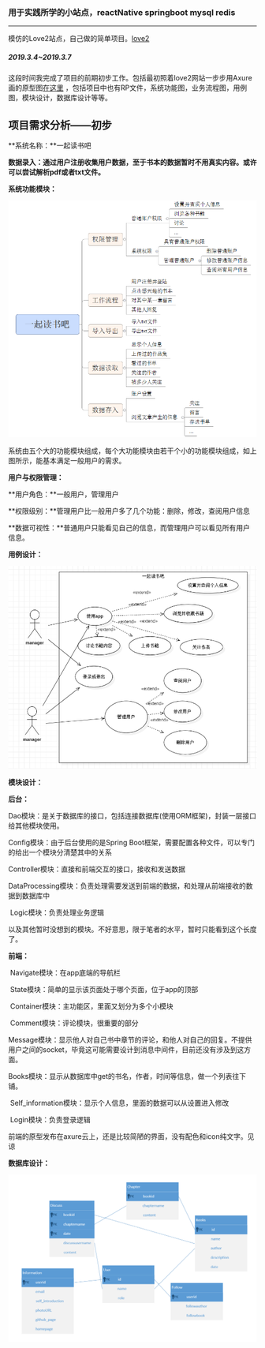 ### 用于实践所学的小站点，reactNative springboot mysql redis

---

模仿的Love2站点，自己做的简单项目。[love2](https://love2.io) 

##### 2019.3.4~2019.3.7

​	这段时间我完成了项目的前期初步工作。包括最初照着love2网站一步步用Axure画的原型图[在这里](https://orbkd6.axshare.com 
) ，包括项目中也有RP文件，系统功能图，业务流程图，用例图，模块设计，数据库设计等等。



## 项目需求分析——初步

**系统名称：**一起读书吧

**数据录入：**通过用户注册收集用户数据，至于书本的数据暂时不用真实内容。或许可以尝试解析pdf或者txt文件**。**

**系统功能模块：**

<img src="./img/系统功能图.png">

​	 系统由五个大的功能模块组成，每个大功能模块由若干个小的功能模块组成，如上图所示，能基本满足一般用户的需求。

 

**用户与权限管理：**

**用户角色：**一般用户，管理用户

**权限级别：**管理用户比一般用户多了几个功能：删除，修改，查阅用户信息

**数据可视性：**普通用户只能看见自己的信息，而管理用户可以看见所有用户信息。

   

**用例设计：**

 <img src="./img/用例图.png">

**模块设计：**

**后台：**

Dao模块：是关于数据库的接口，包括连接数据库(使用ORM框架)，封装一层接口给其他模块使用。

Config模块：由于后台使用的是Spring Boot框架，需要配置各种文件，可以专门的给出一个模块分清楚其中的关系

Controller模块：直接和前端交互的接口，接收和发送数据

DataProcessing模块：负责处理需要发送到前端的数据，和处理从前端接收的数据到数据库中

​        Logic模块：负责处理业务逻辑

​        以及其他暂时没想到的模块。不好意思，限于笔者的水平，暂时只能看到这个长度了。

**前端：**

​     Navigate模块：在app底端的导航栏

​     State模块：简单的显示该页面处于哪个页面，位于app的顶部

​     Container模块：主功能区，里面又划分为多个小模块

​         Comment模块：评论模块，很重要的部分

​         Message模块：显示他人对自己书中章节的评论，和他人对自己的回复。不提供用户之间的socket，毕竟这可能需要设计到消息中间件，目前还没有涉及到这方面。

​         Books模块：显示从数据库中get的书名，作者，时间等信息，做一个列表往下铺。

​         Self_information模块：显示个人信息，里面的数据可以从设置进入修改

​     Login模块：负责登录逻辑

 

前端的原型发布在axure云上，还是比较简陋的界面，没有配色和icon纯文字。见谅

 

 

 **数据库设计：**

 <img src="./img/数据库设计.png">   

 

 